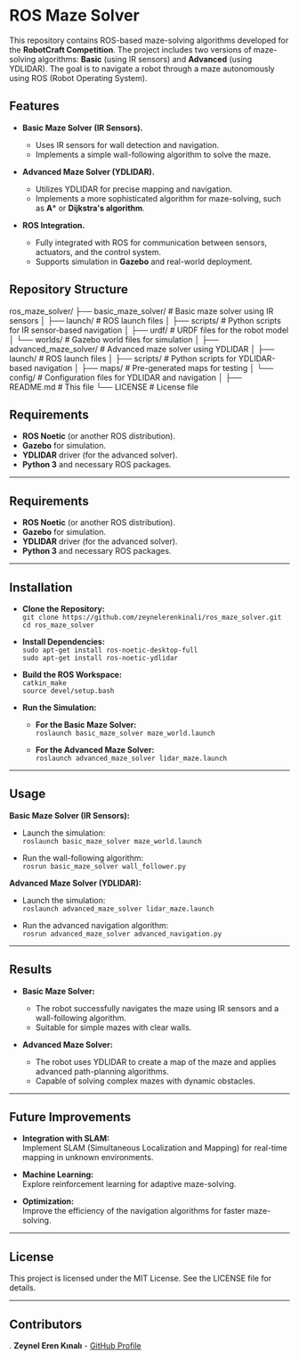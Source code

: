 # ROS Maze Solver

This repository contains ROS-based maze-solving algorithms developed for the **RobotCraft Competition**. The project includes two versions of maze-solving algorithms: **Basic** (using IR sensors) and **Advanced** (using YDLIDAR). The goal is to navigate a robot through a maze autonomously using ROS (Robot Operating System).

## Features

- **Basic Maze Solver (IR Sensors).**
  - Uses IR sensors for wall detection and navigation.
  - Implements a simple wall-following algorithm to solve the maze.

- **Advanced Maze Solver (YDLIDAR).**
  - Utilizes YDLIDAR for precise mapping and navigation.
  - Implements a more sophisticated algorithm for maze-solving, such as **A*** or **Dijkstra's algorithm**.

- **ROS Integration.**
  - Fully integrated with ROS for communication between sensors, actuators, and the control system.
  - Supports simulation in **Gazebo** and real-world deployment.

## Repository Structure
ros_maze_solver/
├── basic_maze_solver/ # Basic maze solver using IR sensors
│ ├── launch/ # ROS launch files
│ ├── scripts/ # Python scripts for IR sensor-based navigation
│ ├── urdf/ # URDF files for the robot model
│ └── worlds/ # Gazebo world files for simulation
│
├── advanced_maze_solver/ # Advanced maze solver using YDLIDAR
│ ├── launch/ # ROS launch files
│ ├── scripts/ # Python scripts for YDLIDAR-based navigation
│ ├── maps/ # Pre-generated maps for testing
│ └── config/ # Configuration files for YDLIDAR and navigation
│
├── README.md # This file
└── LICENSE # License file


## Requirements

- **ROS Noetic** (or another ROS distribution).
- **Gazebo** for simulation.
- **YDLIDAR** driver (for the advanced solver).
- **Python 3** and necessary ROS packages.


---

## Requirements  

- **ROS Noetic** (or another ROS distribution).  
- **Gazebo** for simulation.  
- **YDLIDAR** driver (for the advanced solver).  
- **Python 3** and necessary ROS packages.

---

## Installation  

- **Clone the Repository:**  
   `git clone https://github.com/zeynelerenkinali/ros_maze_solver.git`  
   `cd ros_maze_solver`

- **Install Dependencies:**  
   `sudo apt-get install ros-noetic-desktop-full`  
   `sudo apt-get install ros-noetic-ydlidar`

- **Build the ROS Workspace:**  
   `catkin_make`  
   `source devel/setup.bash`

- **Run the Simulation:**

   - **For the Basic Maze Solver:**  
     `roslaunch basic_maze_solver maze_world.launch`

   - **For the Advanced Maze Solver:**  
     `roslaunch advanced_maze_solver lidar_maze.launch`

---

## Usage  

**Basic Maze Solver (IR Sensors):**  

- Launch the simulation:  
   `roslaunch basic_maze_solver maze_world.launch`

- Run the wall-following algorithm:  
   `rosrun basic_maze_solver wall_follower.py`

**Advanced Maze Solver (YDLIDAR):**  

- Launch the simulation:  
   `roslaunch advanced_maze_solver lidar_maze.launch`

- Run the advanced navigation algorithm:  
   `rosrun advanced_maze_solver advanced_navigation.py`

---

## Results  

- **Basic Maze Solver:**  
   - The robot successfully navigates the maze using IR sensors and a wall-following algorithm.  
   - Suitable for simple mazes with clear walls.

- **Advanced Maze Solver:**  
   - The robot uses YDLIDAR to create a map of the maze and applies advanced path-planning algorithms.  
   - Capable of solving complex mazes with dynamic obstacles.

---

## Future Improvements  

- **Integration with SLAM:**  
   Implement SLAM (Simultaneous Localization and Mapping) for real-time mapping in unknown environments.

- **Machine Learning:**  
   Explore reinforcement learning for adaptive maze-solving.

- **Optimization:**  
   Improve the efficiency of the navigation algorithms for faster maze-solving.

---

## License  

This project is licensed under the MIT License. See the LICENSE file for details.

---
## Contributors  

. **Zeynel Eren Kınalı** - [GitHub Profile](https://github.com/zeynelerenkinali)
